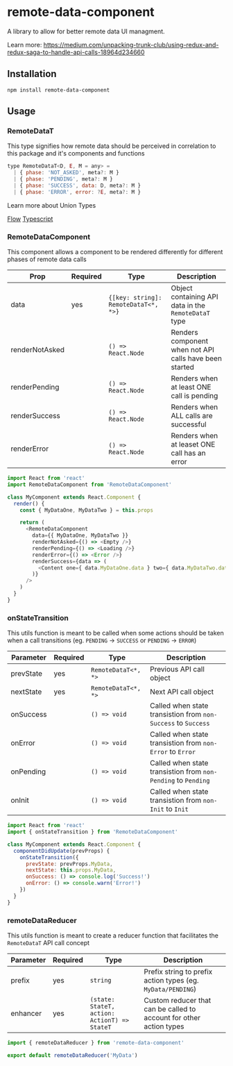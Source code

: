 # remote-data-component

A library to allow for better remote data UI managment.

Learn more: https://medium.com/unpacking-trunk-club/using-redux-and-redux-saga-to-handle-api-calls-18964d234660

## Installation

```
npm install remote-data-component
```

## Usage

### RemoteDataT
This type signifies how remote data should be perceived in correlation to this package and it's components and functions

```js
type RemoteDataT<D, E, M = any> =
  | { phase: 'NOT_ASKED', meta?: M }
  | { phase: 'PENDING', meta?: M }
  | { phase: 'SUCCESS', data: D, meta?: M }
  | { phase: 'ERROR', error: ?E, meta?: M }
```

Learn more about Union Types

[Flow](https://flow.org/en/docs/types/unions/) [Typescript](https://www.typescriptlang.org/docs/handbook/advanced-types.html)

### RemoteDataComponent

This component allows a component to be rendered differently for different phases of remote data calls

| Prop | Required | Type | Description |
|---|---|---|---|
| data | yes | `{[key: string]: RemoteDataT<*, *>}` | Object containing API data in the `RemoteDataT` type |
| renderNotAsked | | `() => React.Node` | Renders component when not API calls have been started |
| renderPending | | `() => React.Node` | Renders when at least ONE call is pending |
| renderSuccess | | `() => React.Node` | Renders when ALL calls are successful |
| renderError | | `() => React.Node` | Renders when at leaset ONE call has an error |

```js
import React from 'react'
import RemoteDataComponent from 'RemoteDataComponent'

class MyComponent extends React.Component {
  render() {
    const { MyDataOne, MyDataTwo } = this.props

    return (
      <RemoteDataComponent
        data={{ MyDataOne, MyDataTwo }}
        renderNotAsked={() => <Empty />}
        renderPending={() => <Loading />}
        renderError={() => <Error />}
        renderSuccess={data => (
          <Content one={ data.MyDataOne.data } two={ data.MyDataTwo.data } />
        )}
      />
    )
  }
}
```

### onStateTransition

This utils function is meant to be called when some actions should be taken when a call transitions (eg. `PENDING` -> `SUCCESS` or `PENDING` -> `ERROR`)

| Parameter | Required | Type | Description |
|---|---|---|---|
| prevState | yes | `RemoteDataT<*, *>` | Previous API call object |
| nextState | yes | `RemoteDataT<*, *>` | Next API call object |
| onSuccess | | `() => void` | Called when state transistion from `non-Success` to `Success` |
| onError | | `() => void` | Called when state transistion from `non-Error` to `Error` |
| onPending | | `() => void` | Called when state transistion from `non-Pending` to `Pending` |
| onInit | | `() => void` | Called when state transistion from `non-Init` to `Init` |

```js
import React from 'react'
import { onStateTransition } from 'RemoteDataComponent'

class MyComponent extends React.Component {
  componentDidUpdate(prevProps) {
    onStateTransition({
      prevState: prevProps.MyData,
      nextState: this.props.MyData,
      onSuccess: () => console.log('Success!')
      onError: () => console.warn('Error!')
    })
  }
}
```

### remoteDataReducer

This utils function is meant to create a reducer function that facilitates the `RemoteDataT` API call concept

| Parameter | Required | Type | Description |
|---|---|---|---|
| prefix | yes | `string` | Prefix string to prefix action types (eg. `MyData/PENDING`) |
| enhancer | yes | `(state: StateT, action: ActionT) => StateT` | Custom reducer that can be called to account for other action types |

```js
import { remoteDataReducer } from 'remote-data-component'

export default remoteDataReducer('MyData')
```
